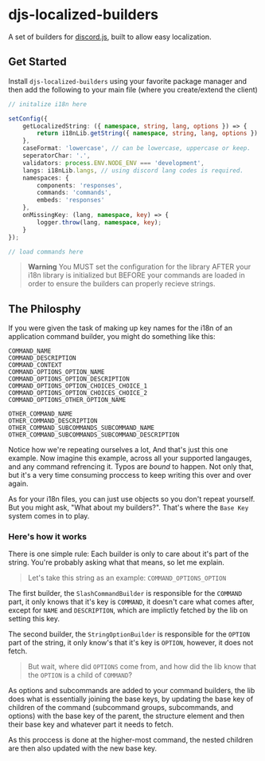 # djs-localized-builders

A set of builders for [discord.js](https://discord.js.org), built to allow easy localization.

## Get Started

Install `djs-localized-builders` using your favorite package manager and then add the following to your main file (where you create/extend the client)

```ts
// initalize i18n here

setConfig({
    getLocalizedString: ({ namespace, string, lang, options }) => {
        return i18nLib.getString({ namespace, string, lang, options }) ?? 'fetch_fail';
    },
    caseFormat: 'lowercase', // can be lowercase, uppercase or keep.
    seperatorChar: '.',
    validators: process.ENV.NODE_ENV === 'development',
    langs: i18nLib.langs, // using discord lang codes is required.
    namespaces: {
        components: 'responses',
        commands: 'commands',
        embeds: 'responses'
    },
    onMissingKey: (lang, namespace, key) => {
        logger.throw(lang, namespace, key);
    }
});

// load commands here
```

> **Warning**
> You MUST set the configuration for the library AFTER your i18n library is initialized but BEFORE your commands are loaded in order to ensure the builders can properly recieve strings.

## The Philosphy

If you were given the task of making up key names for the i18n of an application command builder, you might do something like this:

```
COMMAND_NAME
COMMAND_DESCRIPTION
COMMAND_CONTEXT
COMMAND_OPTIONS_OPTION_NAME
COMMAND_OPTIONS_OPTION_DESCRIPTION
COMMAND_OPTIONS_OPTION_CHOICES_CHOICE_1
COMMAND_OPTIONS_OPTION_CHOICES_CHOICE_2
COMMAND_OPTIONS_OTHER_OPTION_NAME

OTHER_COMMAND_NAME
OTHER_COMMAND_DESCRIPTION
OTHER_COMMAND_SUBCOMMANDS_SUBCOMMAND_NAME
OTHER_COMMAND_SUBCOMMANDS_SUBCOMMAND_DESCRIPTION
```

Notice how we're repeating ourselves a lot, And that's just this one example. Now imagine this example, across all your supported langauges, and any command refrencing it. Typos are _bound_ to happen. Not only that, but it's a very time consuming proccess to keep writing this over and over again.

As for your i18n files, you can just use objects so you don't repeat yourself.
But you might ask, "What about my builders?". That's where the `Base Key` system comes in to play.

### Here's how it works

There is one simple rule: Each builder is only to care about it's part of the string.
You're probably asking what that means, so let me explain.

> Let's take this string as an example: `COMMAND_OPTIONS_OPTION`

The first builder, the `SlashCommandBuilder` is responsible for the `COMMAND` part, it only knows that it's key is `COMMAND`, it doesn't care what comes after, except for `NAME` and `DESCRIPTION`, which are implictly fetched by the lib on setting this key.

The second builder, the `StringOptionBuilder` is responsible for the `OPTION` part of the string, it only know's that it's key is `OPTION`, however, it does not fetch.

> But wait, where did `OPTIONS` come from, and how did the lib know that the `OPTION` is a child of `COMMAND`?

As options and subcommands are added to your command builders, the lib does what is essentially joining the base keys, by updating the base key of children of the command (subcommand groups, subcommands, and options) with the base key of the parent, the structure element and then their base key and whatever part it needs to fetch.

As this proccess is done at the higher-most command, the nested children are then also updated with the new base key.

